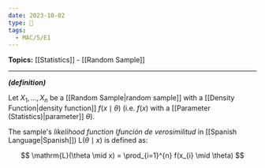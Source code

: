 ```yaml
---
date: 2023-10-02
type: 🧠
tags:
  - MAC/5/E1
---
```


**Topics:** [[Statistics]] - [[Random Sample]]

---

_**(definition)**_

Let $X_{1}, \dots, X_{n}$ be a [[Random Sample|random sample]] with a [[Density Function|density function]] $f(x \mid \theta)$ (i.e. $f(x)$ with a [[Parameter (Statistics)|parameter]] $\theta$).

The sample's _likelihood function_ (_función de verosimilitud_ in [[Spanish Language|Spanish]]) $\mathrm{L}(\theta \mid x)$ is defined as:

$$
\mathrm{L}(\theta \mid x) = \prod_{i=1}^{n} f(x_{i} \mid \theta)
$$
